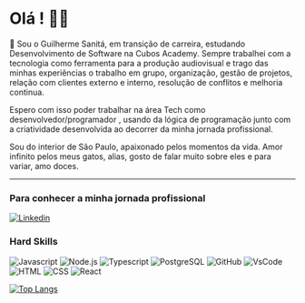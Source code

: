 # Olá !   🙋‍♂️

🔹 Sou o Guilherme Sanitá, em transição de carreira, estudando Desenvolvimento de Software na Cubos Academy. Sempre trabalhei com a tecnologia como ferramenta para a produção audiovisual e trago das minhas experiências o trabalho em grupo, organização, gestão de projetos, relação com clientes externo e interno, resolução de conflitos e melhoria continua. 

Espero com isso poder trabalhar na área Tech como desenvolvedor/programador , usando da lógica de programação junto com a criatividade desenvolvida ao decorrer da minha jornada profissional.

Sou do interior de São Paulo, apaixonado pelos momentos da vida. Amor infinito pelos meus gatos, alias, gosto de falar muito sobre eles e para variar, amo doces.

---

### Para conhecer a minha jornada profissional

<a href="https://www.linkedin.com/in/guilherme-sanit%C3%A1-0841bb128/" target='_blank'> ![Linkedin](https://img.shields.io/badge/LinkedIn-0077B5?style=for-the-badge&logo=linkedin&logoColor=white) </a>

### Hard Skills

![Javascript](https://img.shields.io/badge/JavaScript-323330?style=for-the-badge&logo=javascript&logoColor=F7DF1E) ![Node.js](https://img.shields.io/badge/Node.js-339933?style=for-the-badge&logo=nodedotjs&logoColor=white) ![Typescript](https://img.shields.io/badge/TypeScript-007ACC?style=for-the-badge&logo=typescript&logoColor=white) ![PostgreSQL](https://img.shields.io/badge/PostgreSQL-316192?style=for-the-badge&logo=postgresql&logoColor=white) ![GitHub](https://img.shields.io/badge/GitHub-100000?style=for-the-badge&logo=github&logoColor=white) ![VsCode](https://img.shields.io/badge/VSCode-0078D4?style=for-the-badge&logo=visual%20studio%20code&logoColor=white) ![HTML](https://img.shields.io/badge/HTML5-E34F26?style=for-the-badge&logo=html5&logoColor=white) ![CSS](https://img.shields.io/badge/CSS3-1572B6?style=for-the-badge&logo=css3&logoColor=white) ![React](https://img.shields.io/badge/React-20232A?style=for-the-badge&logo=react&logoColor=61DAFB) 

[![Top Langs](https://github-readme-stats.vercel.app/api/top-langs/?username=Guisanita)](https://github.com/anuraghazra/github-readme-stats)
